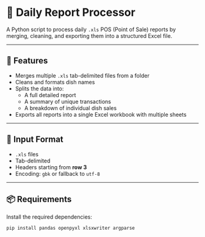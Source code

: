 # 🧾 Daily Report Processor

A Python script to process daily `.xls` POS (Point of Sale) reports by merging, cleaning, and exporting them into a structured Excel file.

---

## 📌 Features

- Merges multiple `.xls` tab-delimited files from a folder
- Cleans and formats dish names
- Splits the data into:
  - A full detailed report
  - A summary of unique transactions
  - A breakdown of individual dish sales
- Exports all reports into a single Excel workbook with multiple sheets

---

## 📂 Input Format

- `.xls` files
- Tab-delimited
- Headers starting from **row 3**
- Encoding: `gbk` or fallback to `utf-8`

---

## 📦 Requirements

Install the required dependencies:

```bash
pip install pandas openpyxl xlsxwriter argparse
